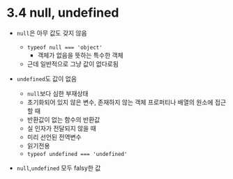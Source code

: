 # 3.4 null, undefined

- `null`은 아무 값도 갖지 않음

  - `typeof null === 'object'`
    - 객체가 없음을 뜻하는 특수한 객체
  - 근데 일반적으로 그냥 값이 없다로됨

- `undefined`도 값이 없음

  - `null`보다 심한 부재상태
  - 초기화되어 있지 않은 변수, 존재하지 않는 객체 프로퍼티나 배열의 원소에 접근할 때
  - 반환값이 없는 함수의 반환값
  - 실 인자가 전달되지 않을 때
  - 미리 선언된 전역변수
  - 읽기전용
  - `typeof undefined === 'undefined'`

- `null`,`undefined` 모두 falsy한 값
